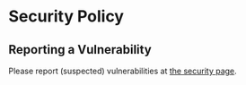 # Security Policy

## Reporting a Vulnerability

Please report (suspected) vulnerabilities at [the security page](https://github.com/USA-RedDragon/palworld-server-docker/security).
